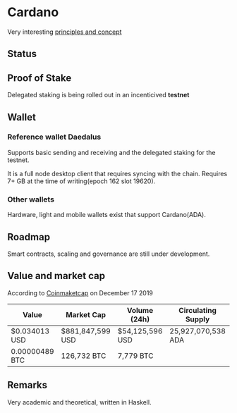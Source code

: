 # Cardano

Very interesting [principles and concept](./cardano_concept.md)

## Status

## Proof of Stake

Delegated staking is being rolled out in an incenticived **testnet**

## Wallet

### Reference wallet Daedalus

Supports basic sending and receiving and the delegated staking for the testnet.

It is a full node desktop client that requires syncing with the chain. Requires 7+ GB at the time of writing(epoch 162 slot 19620).

### Other wallets

Hardware, light and mobile wallets exist that support Cardano(ADA).

## Roadmap

Smart contracts, scaling and governance are still under development.

## Value and market cap

According to [Coinmaketcap](https://coinmarketcap.com/currencies/cardano/) on December 17 2019

| Value| Market Cap | Volume (24h) | Circulating Supply | Total Supply |
|------|------------|--------------|--------------------|--------------|
| $0.034013 USD|$881,847,599 USD | $54,125,596 USD | 25,927,070,538 ADA| 31,112,483,745 ADA
| 0.00000489 BTC |126,732 BTC | 7,779 BTC | | |

## Remarks

Very academic and theoretical, written in Haskell.


